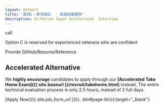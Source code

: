 ```yaml
---
layout: default
title: "選項C：資深面試  - 直接認識團隊"
description: In-Person Super Accelerated  Interview
---
```



call


Option C is reserved for experienced veterans who are confident

Provide GitHub/Resume/Reference


## Accelerated Alternative

We **highly encourage** candidates to apply through our **[Accelerated Take Home Exam]({{ site.baseurl }}/recruit/takehome.html)** instead. The entire technical evaluation process is only 2.5 hours, instead of 2 full days.

[Apply Now]({{ site.job_form_url }}){: .btn#page-btn}{:target="_blank"}

<br>